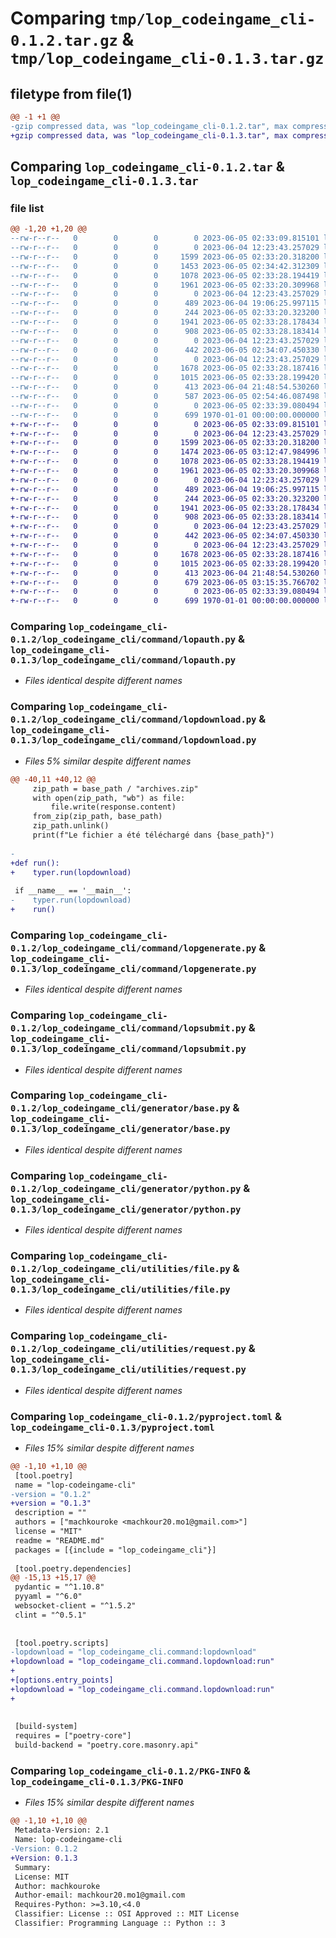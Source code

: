 # Comparing `tmp/lop_codeingame_cli-0.1.2.tar.gz` & `tmp/lop_codeingame_cli-0.1.3.tar.gz`

## filetype from file(1)

```diff
@@ -1 +1 @@
-gzip compressed data, was "lop_codeingame_cli-0.1.2.tar", max compression
+gzip compressed data, was "lop_codeingame_cli-0.1.3.tar", max compression
```

## Comparing `lop_codeingame_cli-0.1.2.tar` & `lop_codeingame_cli-0.1.3.tar`

### file list

```diff
@@ -1,20 +1,20 @@
--rw-r--r--   0        0        0        0 2023-06-05 02:33:09.815101 lop_codeingame_cli-0.1.2/lop_codeingame_cli/__init__.py
--rw-r--r--   0        0        0        0 2023-06-04 12:23:43.257029 lop_codeingame_cli-0.1.2/lop_codeingame_cli/command/__init__.py
--rw-r--r--   0        0        0     1599 2023-06-05 02:33:20.318200 lop_codeingame_cli-0.1.2/lop_codeingame_cli/command/lopauth.py
--rw-r--r--   0        0        0     1453 2023-06-05 02:34:42.312309 lop_codeingame_cli-0.1.2/lop_codeingame_cli/command/lopdownload.py
--rw-r--r--   0        0        0     1078 2023-06-05 02:33:28.194419 lop_codeingame_cli-0.1.2/lop_codeingame_cli/command/lopgenerate.py
--rw-r--r--   0        0        0     1961 2023-06-05 02:33:20.309968 lop_codeingame_cli-0.1.2/lop_codeingame_cli/command/lopsubmit.py
--rw-r--r--   0        0        0        0 2023-06-04 12:23:43.257029 lop_codeingame_cli-0.1.2/lop_codeingame_cli/enumerations/__init__.py
--rw-r--r--   0        0        0      489 2023-06-04 19:06:25.997115 lop_codeingame_cli-0.1.2/lop_codeingame_cli/enumerations/main.py
--rw-r--r--   0        0        0      244 2023-06-05 02:33:20.323200 lop_codeingame_cli-0.1.2/lop_codeingame_cli/generator/__init__.py
--rw-r--r--   0        0        0     1941 2023-06-05 02:33:28.178434 lop_codeingame_cli-0.1.2/lop_codeingame_cli/generator/base.py
--rw-r--r--   0        0        0      908 2023-06-05 02:33:28.183414 lop_codeingame_cli-0.1.2/lop_codeingame_cli/generator/python.py
--rw-r--r--   0        0        0        0 2023-06-04 12:23:43.257029 lop_codeingame_cli-0.1.2/lop_codeingame_cli/model/__init__.py
--rw-r--r--   0        0        0      442 2023-06-05 02:34:07.450330 lop_codeingame_cli-0.1.2/lop_codeingame_cli/model/Exercise.py
--rw-r--r--   0        0        0        0 2023-06-04 12:23:43.257029 lop_codeingame_cli-0.1.2/lop_codeingame_cli/utilities/__init__.py
--rw-r--r--   0        0        0     1678 2023-06-05 02:33:28.187416 lop_codeingame_cli-0.1.2/lop_codeingame_cli/utilities/file.py
--rw-r--r--   0        0        0     1015 2023-06-05 02:33:28.199420 lop_codeingame_cli-0.1.2/lop_codeingame_cli/utilities/request.py
--rw-r--r--   0        0        0      413 2023-06-04 21:48:54.530260 lop_codeingame_cli-0.1.2/lop_codeingame_cli/utilities/variables.py
--rw-r--r--   0        0        0      587 2023-06-05 02:54:46.087498 lop_codeingame_cli-0.1.2/pyproject.toml
--rw-r--r--   0        0        0        0 2023-06-05 02:33:39.080494 lop_codeingame_cli-0.1.2/README.md
--rw-r--r--   0        0        0      699 1970-01-01 00:00:00.000000 lop_codeingame_cli-0.1.2/PKG-INFO
+-rw-r--r--   0        0        0        0 2023-06-05 02:33:09.815101 lop_codeingame_cli-0.1.3/lop_codeingame_cli/__init__.py
+-rw-r--r--   0        0        0        0 2023-06-04 12:23:43.257029 lop_codeingame_cli-0.1.3/lop_codeingame_cli/command/__init__.py
+-rw-r--r--   0        0        0     1599 2023-06-05 02:33:20.318200 lop_codeingame_cli-0.1.3/lop_codeingame_cli/command/lopauth.py
+-rw-r--r--   0        0        0     1474 2023-06-05 03:12:47.984996 lop_codeingame_cli-0.1.3/lop_codeingame_cli/command/lopdownload.py
+-rw-r--r--   0        0        0     1078 2023-06-05 02:33:28.194419 lop_codeingame_cli-0.1.3/lop_codeingame_cli/command/lopgenerate.py
+-rw-r--r--   0        0        0     1961 2023-06-05 02:33:20.309968 lop_codeingame_cli-0.1.3/lop_codeingame_cli/command/lopsubmit.py
+-rw-r--r--   0        0        0        0 2023-06-04 12:23:43.257029 lop_codeingame_cli-0.1.3/lop_codeingame_cli/enumerations/__init__.py
+-rw-r--r--   0        0        0      489 2023-06-04 19:06:25.997115 lop_codeingame_cli-0.1.3/lop_codeingame_cli/enumerations/main.py
+-rw-r--r--   0        0        0      244 2023-06-05 02:33:20.323200 lop_codeingame_cli-0.1.3/lop_codeingame_cli/generator/__init__.py
+-rw-r--r--   0        0        0     1941 2023-06-05 02:33:28.178434 lop_codeingame_cli-0.1.3/lop_codeingame_cli/generator/base.py
+-rw-r--r--   0        0        0      908 2023-06-05 02:33:28.183414 lop_codeingame_cli-0.1.3/lop_codeingame_cli/generator/python.py
+-rw-r--r--   0        0        0        0 2023-06-04 12:23:43.257029 lop_codeingame_cli-0.1.3/lop_codeingame_cli/model/__init__.py
+-rw-r--r--   0        0        0      442 2023-06-05 02:34:07.450330 lop_codeingame_cli-0.1.3/lop_codeingame_cli/model/Exercise.py
+-rw-r--r--   0        0        0        0 2023-06-04 12:23:43.257029 lop_codeingame_cli-0.1.3/lop_codeingame_cli/utilities/__init__.py
+-rw-r--r--   0        0        0     1678 2023-06-05 02:33:28.187416 lop_codeingame_cli-0.1.3/lop_codeingame_cli/utilities/file.py
+-rw-r--r--   0        0        0     1015 2023-06-05 02:33:28.199420 lop_codeingame_cli-0.1.3/lop_codeingame_cli/utilities/request.py
+-rw-r--r--   0        0        0      413 2023-06-04 21:48:54.530260 lop_codeingame_cli-0.1.3/lop_codeingame_cli/utilities/variables.py
+-rw-r--r--   0        0        0      679 2023-06-05 03:15:35.766702 lop_codeingame_cli-0.1.3/pyproject.toml
+-rw-r--r--   0        0        0        0 2023-06-05 02:33:39.080494 lop_codeingame_cli-0.1.3/README.md
+-rw-r--r--   0        0        0      699 1970-01-01 00:00:00.000000 lop_codeingame_cli-0.1.3/PKG-INFO
```

### Comparing `lop_codeingame_cli-0.1.2/lop_codeingame_cli/command/lopauth.py` & `lop_codeingame_cli-0.1.3/lop_codeingame_cli/command/lopauth.py`

 * *Files identical despite different names*

### Comparing `lop_codeingame_cli-0.1.2/lop_codeingame_cli/command/lopdownload.py` & `lop_codeingame_cli-0.1.3/lop_codeingame_cli/command/lopdownload.py`

 * *Files 5% similar despite different names*

```diff
@@ -40,11 +40,12 @@
     zip_path = base_path / "archives.zip"
     with open(zip_path, "wb") as file:
         file.write(response.content)
     from_zip(zip_path, base_path)
     zip_path.unlink()
     print(f"Le fichier a été téléchargé dans {base_path}")
 
-
+def run():
+    typer.run(lopdownload)
 
 if __name__ == '__main__':
-    typer.run(lopdownload)
+    run()
```

### Comparing `lop_codeingame_cli-0.1.2/lop_codeingame_cli/command/lopgenerate.py` & `lop_codeingame_cli-0.1.3/lop_codeingame_cli/command/lopgenerate.py`

 * *Files identical despite different names*

### Comparing `lop_codeingame_cli-0.1.2/lop_codeingame_cli/command/lopsubmit.py` & `lop_codeingame_cli-0.1.3/lop_codeingame_cli/command/lopsubmit.py`

 * *Files identical despite different names*

### Comparing `lop_codeingame_cli-0.1.2/lop_codeingame_cli/generator/base.py` & `lop_codeingame_cli-0.1.3/lop_codeingame_cli/generator/base.py`

 * *Files identical despite different names*

### Comparing `lop_codeingame_cli-0.1.2/lop_codeingame_cli/generator/python.py` & `lop_codeingame_cli-0.1.3/lop_codeingame_cli/generator/python.py`

 * *Files identical despite different names*

### Comparing `lop_codeingame_cli-0.1.2/lop_codeingame_cli/utilities/file.py` & `lop_codeingame_cli-0.1.3/lop_codeingame_cli/utilities/file.py`

 * *Files identical despite different names*

### Comparing `lop_codeingame_cli-0.1.2/lop_codeingame_cli/utilities/request.py` & `lop_codeingame_cli-0.1.3/lop_codeingame_cli/utilities/request.py`

 * *Files identical despite different names*

### Comparing `lop_codeingame_cli-0.1.2/pyproject.toml` & `lop_codeingame_cli-0.1.3/pyproject.toml`

 * *Files 15% similar despite different names*

```diff
@@ -1,10 +1,10 @@
 [tool.poetry]
 name = "lop-codeingame-cli"
-version = "0.1.2"
+version = "0.1.3"
 description = ""
 authors = ["machkouroke <machkour20.mo1@gmail.com>"]
 license = "MIT"
 readme = "README.md"
 packages = [{include = "lop_codeingame_cli"}]
 
 [tool.poetry.dependencies]
@@ -15,13 +15,17 @@
 pydantic = "^1.10.8"
 pyyaml = "^6.0"
 websocket-client = "^1.5.2"
 clint = "^0.5.1"
 
 
 [tool.poetry.scripts]
-lopdownload = "lop_codeingame_cli.command:lopdownload"
+lopdownload = "lop_codeingame_cli.command.lopdownload:run"
+
+[options.entry_points]
+lopdownload = "lop_codeingame_cli.command.lopdownload:run"
+
 
 
 [build-system]
 requires = ["poetry-core"]
 build-backend = "poetry.core.masonry.api"
```

### Comparing `lop_codeingame_cli-0.1.2/PKG-INFO` & `lop_codeingame_cli-0.1.3/PKG-INFO`

 * *Files 15% similar despite different names*

```diff
@@ -1,10 +1,10 @@
 Metadata-Version: 2.1
 Name: lop-codeingame-cli
-Version: 0.1.2
+Version: 0.1.3
 Summary: 
 License: MIT
 Author: machkouroke
 Author-email: machkour20.mo1@gmail.com
 Requires-Python: >=3.10,<4.0
 Classifier: License :: OSI Approved :: MIT License
 Classifier: Programming Language :: Python :: 3
```

